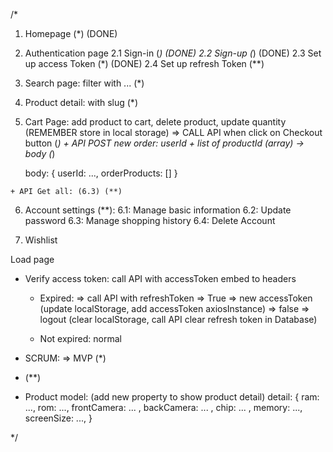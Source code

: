/*

  1. Homepage (*) (DONE)

  2. Authentication page
    2.1 Sign-in (*) (DONE)
    2.2 Sign-up (*) (DONE)
    2.3 Set up access Token (*) (DONE)
    2.4 Set up refresh Token (**)

  3. Search page: filter with ... (*) 

  4. Product detail: with slug (*)

  5. Cart Page: add product to cart, delete product, update quantity (REMEMBER store in local storage) => CALL API when click on Checkout button (*)
    + API POST new order: userId + list of productId (array) -> body (*)

        body: {
          userId: ...,
          orderProducts: []
        }
    
    + API Get all: (6.3) (**)

  6. Account settings (**):
    6.1: Manage basic information
    6.2: Update password
    6.3: Manage shopping history
    6.4: Delete Account

  7. Wishlist 


  Load page

  - Verify access token: call API with accessToken embed to headers
    + Expired: => call API with refreshToken => True => new accessToken (update localStorage, add accessToken axiosInstance)
                                             => false => logout (clear localStorage, call API clear refresh token in Database)

    + Not expired: normal
  - SCRUM: => MVP (*)
  - (**)
  

  - Product model: (add new property to show product detail)
      detail: {
        ram: ...,
        rom: ...,
        frontCamera: ... ,
        backCamera: ... ,
        chip: ... ,
        memory: ...,
        screenSize: ...,
      }

*/
